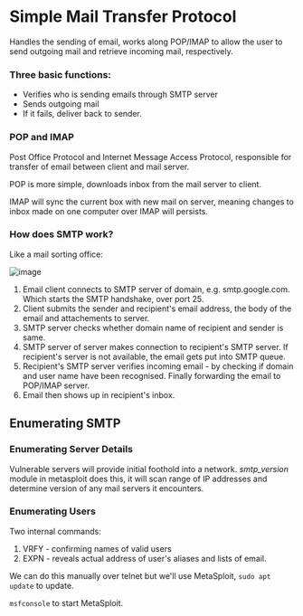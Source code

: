 # Simple Mail Transfer Protocol

Handles the sending of email, works along POP/IMAP to allow the user to send outgoing mail and retrieve incoming mail, respectively.

### Three basic functions:

  * Verifies who is sending emails through SMTP server
  * Sends outgoing mail
  * If it fails, deliver back to sender.

### POP and IMAP

Post Office Protocol and Internet Message Access Protocol, responsible for transfer of email between client and mail server.

POP is more simple, downloads inbox from the mail server to client.

IMAP will sync the current box with new mail on server, meaning changes to inbox made on one computer over IMAP will persists.

### How does SMTP work?

Like a mail sorting office:

![image](https://user-images.githubusercontent.com/80155116/111982220-93a9b180-8b6d-11eb-8201-9ef30dfff18c.png)

1. Email client connects to SMTP server of domain, e.g. smtp.google.com. Which starts the SMTP handshake, over port 25. 
2. Client submits the sender and recipient's email address, the body of the email and attachements to server.
3. SMTP server checks whether domain name of recipient and sender is same.
4. SMTP server of server makes connection to recipient's SMTP server. If recipient's server is not available, the email gets put into SMTP queue.
5. Recipient's SMTP server verifies incoming email - by checking if domain and user name have been recognised. Finally forwarding the email to POP/IMAP server.
6. Email then shows up in recipient's inbox.

## Enumerating SMTP

### Enumerating Server Details

Vulnerable servers will provide initial foothold into a network. *smtp_version* module in metasploit does this, it will scan range of IP addresses and determine version of any mail servers it encounters.

### Enumerating Users

Two internal commands:
 1. VRFY - confirming names of valid users 
 2. EXPN - reveals actual address of user's aliases and lists of email.

We can do this manually over telnet but we'll use MetaSploit, ``sudo apt update`` to update.

``msfconsole`` to start MetaSploit.



